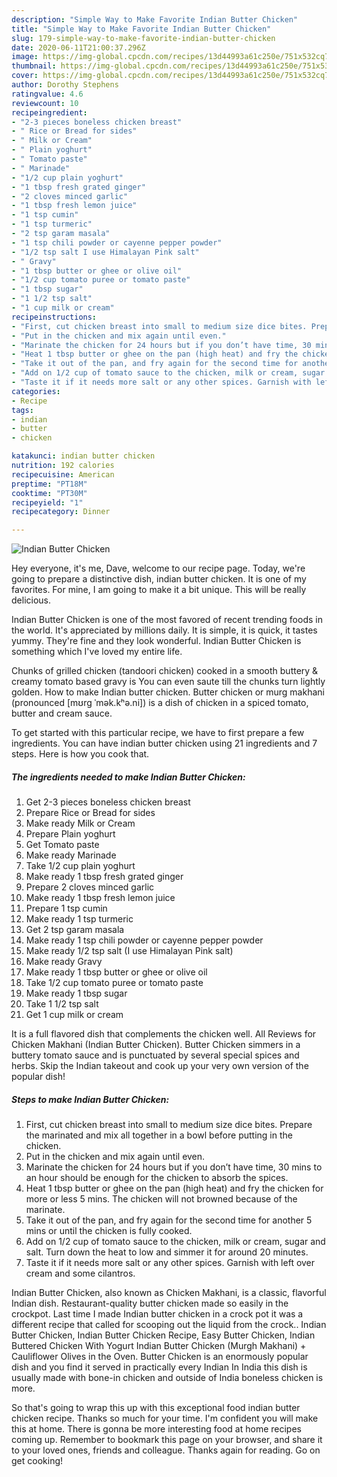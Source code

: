 ```yaml
---
description: "Simple Way to Make Favorite Indian Butter Chicken"
title: "Simple Way to Make Favorite Indian Butter Chicken"
slug: 179-simple-way-to-make-favorite-indian-butter-chicken
date: 2020-06-11T21:00:37.296Z
image: https://img-global.cpcdn.com/recipes/13d44993a61c250e/751x532cq70/indian-butter-chicken-recipe-main-photo.jpg
thumbnail: https://img-global.cpcdn.com/recipes/13d44993a61c250e/751x532cq70/indian-butter-chicken-recipe-main-photo.jpg
cover: https://img-global.cpcdn.com/recipes/13d44993a61c250e/751x532cq70/indian-butter-chicken-recipe-main-photo.jpg
author: Dorothy Stephens
ratingvalue: 4.6
reviewcount: 10
recipeingredient:
- "2-3 pieces boneless chicken breast"
- " Rice or Bread for sides"
- " Milk or Cream"
- " Plain yoghurt"
- " Tomato paste"
- " Marinade"
- "1/2 cup plain yoghurt"
- "1 tbsp fresh grated ginger"
- "2 cloves minced garlic"
- "1 tbsp fresh lemon juice"
- "1 tsp cumin"
- "1 tsp turmeric"
- "2 tsp garam masala"
- "1 tsp chili powder or cayenne pepper powder"
- "1/2 tsp salt I use Himalayan Pink salt"
- " Gravy"
- "1 tbsp butter or ghee or olive oil"
- "1/2 cup tomato puree or tomato paste"
- "1 tbsp sugar"
- "1 1/2 tsp salt"
- "1 cup milk or cream"
recipeinstructions:
- "First, cut chicken breast into small to medium size dice bites. Prepare the marinated and mix all together in a bowl before putting in the chicken."
- "Put in the chicken and mix again until even."
- "Marinate the chicken for 24 hours but if you don’t have time, 30 mins to an hour should be enough for the chicken to absorb the spices."
- "Heat 1 tbsp butter or ghee on the pan (high heat) and fry the chicken for more or less 5 mins. The chicken will not browned because of the marinate."
- "Take it out of the pan, and fry again for the second time for another 5 mins or until the chicken is fully cooked."
- "Add on 1/2 cup of tomato sauce to the chicken, milk or cream, sugar and salt. Turn down the heat to low and simmer it for around 20 minutes."
- "Taste it if it needs more salt or any other spices. Garnish with left over cream and some cilantros."
categories:
- Recipe
tags:
- indian
- butter
- chicken

katakunci: indian butter chicken 
nutrition: 192 calories
recipecuisine: American
preptime: "PT18M"
cooktime: "PT30M"
recipeyield: "1"
recipecategory: Dinner

---
```



![Indian Butter Chicken](https://img-global.cpcdn.com/recipes/13d44993a61c250e/751x532cq70/indian-butter-chicken-recipe-main-photo.jpg)

Hey everyone, it's me, Dave, welcome to our recipe page. Today, we're going to prepare a distinctive dish, indian butter chicken. It is one of my favorites. For mine, I am going to make it a bit unique. This will be really delicious.

Indian Butter Chicken is one of the most favored of recent trending foods in the world. It's appreciated by millions daily. It is simple, it is quick, it tastes yummy. They're fine and they look wonderful. Indian Butter Chicken is something which I've loved my entire life.

Chunks of grilled chicken (tandoori chicken) cooked in a smooth buttery &amp; creamy tomato based gravy is You can even saute till the chunks turn lightly golden. How to make Indian butter chicken. Butter chicken or murg makhani (pronounced [mʊrg ˈmək.kʰə.ni]) is a dish of chicken in a spiced tomato, butter and cream sauce.


To get started with this particular recipe, we have to first prepare a few ingredients. You can have indian butter chicken using 21 ingredients and 7 steps. Here is how you cook that.

<!--inarticleads1-->

##### The ingredients needed to make Indian Butter Chicken:

1. Get 2-3 pieces boneless chicken breast
1. Prepare  Rice or Bread for sides
1. Make ready  Milk or Cream
1. Prepare  Plain yoghurt
1. Get  Tomato paste
1. Make ready  Marinade
1. Take 1/2 cup plain yoghurt
1. Make ready 1 tbsp fresh grated ginger
1. Prepare 2 cloves minced garlic
1. Make ready 1 tbsp fresh lemon juice
1. Prepare 1 tsp cumin
1. Make ready 1 tsp turmeric
1. Get 2 tsp garam masala
1. Make ready 1 tsp chili powder or cayenne pepper powder
1. Make ready 1/2 tsp salt (I use Himalayan Pink salt)
1. Make ready  Gravy
1. Make ready 1 tbsp butter or ghee or olive oil
1. Take 1/2 cup tomato puree or tomato paste
1. Make ready 1 tbsp sugar
1. Take 1 1/2 tsp salt
1. Get 1 cup milk or cream


It is a full flavored dish that complements the chicken well. All Reviews for Chicken Makhani (Indian Butter Chicken). Butter Chicken simmers in a buttery tomato sauce and is punctuated by several special spices and herbs. Skip the Indian takeout and cook up your very own version of the popular dish! 

<!--inarticleads2-->

##### Steps to make Indian Butter Chicken:

1. First, cut chicken breast into small to medium size dice bites. Prepare the marinated and mix all together in a bowl before putting in the chicken.
1. Put in the chicken and mix again until even.
1. Marinate the chicken for 24 hours but if you don’t have time, 30 mins to an hour should be enough for the chicken to absorb the spices.
1. Heat 1 tbsp butter or ghee on the pan (high heat) and fry the chicken for more or less 5 mins. The chicken will not browned because of the marinate.
1. Take it out of the pan, and fry again for the second time for another 5 mins or until the chicken is fully cooked.
1. Add on 1/2 cup of tomato sauce to the chicken, milk or cream, sugar and salt. Turn down the heat to low and simmer it for around 20 minutes.
1. Taste it if it needs more salt or any other spices. Garnish with left over cream and some cilantros.


Indian Butter Chicken, also known as Chicken Makhani, is a classic, flavorful Indian dish. Restaurant-quality butter chicken made so easily in the crockpot. Last time I made Indian butter chicken in a crock pot it was a different recipe that called for scooping out the liquid from the crock.. Indian Butter Chicken, Indian Butter Chicken Recipe, Easy Butter Chicken, Indian Buttered Chicken With Yogurt Indian Butter Chicken (Murgh Makhani) + Cauliflower Olives in the Oven. Butter Chicken is an enormously popular dish and you find it served in practically every Indian In India this dish is usually made with bone-in chicken and outside of India boneless chicken is more. 

So that's going to wrap this up with this exceptional food indian butter chicken recipe. Thanks so much for your time. I'm confident you will make this at home. There is gonna be more interesting food at home recipes coming up. Remember to bookmark this page on your browser, and share it to your loved ones, friends and colleague. Thanks again for reading. Go on get cooking!
